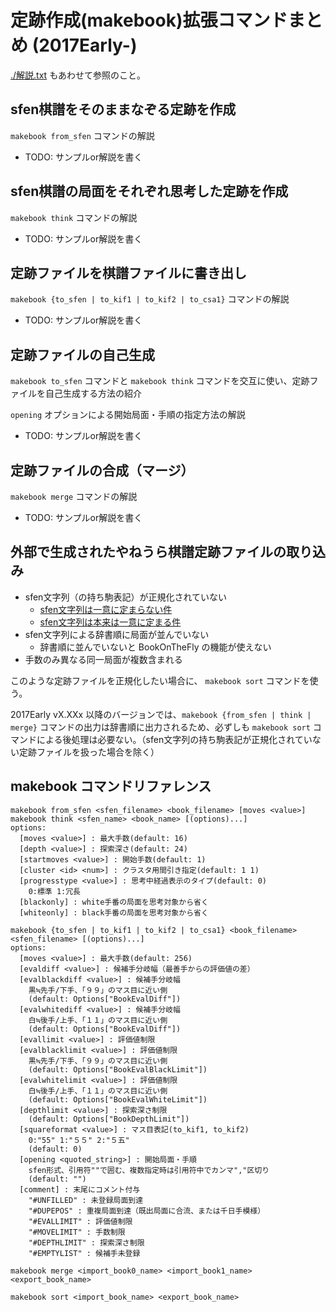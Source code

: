 ﻿# 定跡作成(makebook)拡張コマンドまとめ (2017Early-)

[./解説.txt](./解説.txt) もあわせて参照のこと。

## sfen棋譜をそのままなぞる定跡を作成

`makebook from_sfen` コマンドの解説

- TODO: サンプルor解説を書く

## sfen棋譜の局面をそれぞれ思考した定跡を作成

`makebook think` コマンドの解説

- TODO: サンプルor解説を書く

## 定跡ファイルを棋譜ファイルに書き出し

`makebook {to_sfen | to_kif1 | to_kif2 | to_csa1}` コマンドの解説

- TODO: サンプルor解説を書く

## 定跡ファイルの自己生成

`makebook to_sfen` コマンドと `makebook think` コマンドを交互に使い、定跡ファイルを自己生成する方法の紹介

`opening` オプションによる開始局面・手順の指定方法の解説

- TODO: サンプルor解説を書く

## 定跡ファイルの合成（マージ）

`makebook merge` コマンドの解説

- TODO: サンプルor解説を書く

## 外部で生成されたやねうら棋譜定跡ファイルの取り込み

- sfen文字列（の持ち駒表記）が正規化されていない
  - [sfen文字列は一意に定まらない件](http://yaneuraou.yaneu.com/2016/07/15/sfen%E6%96%87%E5%AD%97%E5%88%97%E3%81%AF%E4%B8%80%E6%84%8F%E3%81%AB%E5%AE%9A%E3%81%BE%E3%82%89%E3%81%AA%E3%81%84%E4%BB%B6/)
  - [sfen文字列は本来は一意に定まる件](http://yaneuraou.yaneu.com/2016/07/15/sfen%E6%96%87%E5%AD%97%E5%88%97%E3%81%AF%E6%9C%AC%E6%9D%A5%E3%81%AF%E4%B8%80%E6%84%8F%E3%81%AB%E5%AE%9A%E3%81%BE%E3%82%8B%E4%BB%B6/)
- sfen文字列による辞書順に局面が並んでいない
  - 辞書順に並んでいないと BookOnTheFly の機能が使えない
- 手数のみ異なる同一局面が複数含まれる

このような定跡ファイルを正規化したい場合に、 `makebook sort` コマンドを使う。

2017Early vX.XXx 以降のバージョンでは、`makebook {from_sfen | think | merge}` コマンドの出力は辞書順に出力されるため、必ずしも `makebook sort` コマンドによる後処理は必要ない。（sfen文字列の持ち駒表記が正規化されていない定跡ファイルを扱った場合を除く）

## makebook コマンドリファレンス

```
makebook from_sfen <sfen_filename> <book_filename> [moves <value>]
makebook think <sfen_name> <book_name> [(options)...]
options:
  [moves <value>] : 最大手数(default: 16)
  [depth <value>] : 探索深さ(default: 24)
  [startmoves <value>] : 開始手数(default: 1)
  [cluster <id> <num>] : クラスタ用間引き指定(default: 1 1)
  [progresstype <value>] : 思考中経過表示のタイプ(default: 0)
    0:標準 1:冗長
  [blackonly] : white手番の局面を思考対象から省く
  [whiteonly] : black手番の局面を思考対象から省く

makebook {to_sfen | to_kif1 | to_kif2 | to_csa1} <book_filename> <sfen_filename> [(options)...]
options:
  [moves <value>] : 最大手数(default: 256)
  [evaldiff <value>] : 候補手分岐幅（最善手からの評価値の差）
  [evalblackdiff <value>] : 候補手分岐幅
    黒≒先手/下手、「９９」のマス目に近い側
    (default: Options["BookEvalDiff"])
  [evalwhitediff <value>] : 候補手分岐幅
    白≒後手/上手、「１１」のマス目に近い側
    (default: Options["BookEvalDiff"])
  [evallimit <value>] : 評価値制限
  [evalblacklimit <value>] : 評価値制限
    黒≒先手/下手、「９９」のマス目に近い側
    (default: Options["BookEvalBlackLimit"])
  [evalwhitelimit <value>] : 評価値制限
    白≒後手/上手、「１１」のマス目に近い側
    (default: Options["BookEvalWhiteLimit"])
  [depthlimit <value>] : 探索深さ制限
    (default: Options["BookDepthLimit"])
  [squareformat <value>] : マス目表記(to_kif1, to_kif2)
    0:"55" 1:"５５" 2:"５五"
    (default: 0)
  [opening <quoted_string>] : 開始局面・手順
    sfen形式、引用符""で囲む、複数指定時は引用符中でカンマ","区切り
    (default: "")
  [comment] : 末尾にコメント付与
    "#UNFILLED" : 未登録局面到達
    "#DUPEPOS" : 重複局面到達（既出局面に合流、または千日手模様）
    "#EVALLIMIT" : 評価値制限
    "#MOVELIMIT" : 手数制限
    "#DEPTHLIMIT" : 探索深さ制限
    "#EMPTYLIST" : 候補手未登録

makebook merge <import_book0_name> <import_book1_name> <export_book_name>

makebook sort <import_book_name> <export_book_name>
```